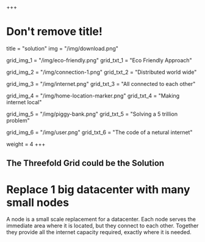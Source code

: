 +++
# Don't remove title!

title = "solution"
img = "/img/download.png"

grid_img_1 = "/img/eco-friendly.png"
grid_txt_1 = "Eco Friendly Approach"

grid_img_2 = "/img/connection-1.png"
grid_txt_2 = "Distributed world wide"

grid_img_3 = "/img/internet.png"
grid_txt_3 = "All connected to each other"

grid_img_4 = "/img/home-location-marker.png"
grid_txt_4 = "Making internet local"

grid_img_5 = "/img/piggy-bank.png"
grid_txt_5 = "Solving a 5 trillion problem"

grid_img_6 = "/img/user.png"
grid_txt_6 = "The code of a netural internet"

weight = 4
+++
## The Threefold Grid could be the Solution

# Replace 1 big datacenter with many small nodes

A node is a small scale replacement for a datacenter. Each node serves the immediate area where it is located, but they connect to each other. Together they provide all the internet capacity required, exactly where it is needed.
